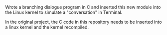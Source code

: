 Wrote a branching dialogue program in C and inserted this new module into the Linux kernel to simulate a "conversation" in Terminal.

In the original project, the C code in this repository needs to be inserted into a linux kernel and the kernel recompiled. 
